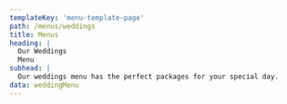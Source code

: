 ```yaml
---
templateKey: 'menu-template-page'
path: /menus/weddings
title: Menus
heading: |
  Our Weddings
  Menu
subhead: |
  Our weddings menu has the perfect packages for your special day.
data: weddingMenu
---
```

